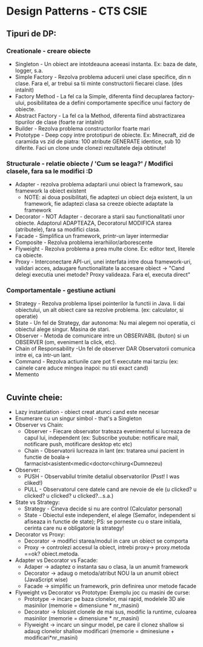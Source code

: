 # Design Patterns - CTS CSIE

## Tipuri de DP:
### Creationale - creare obiecte
* Singleton - Un obiect are intotdeauna aceeasi instanta. Ex: baza de date, logger, s.a.
* Simple Factory - Rezolva problema aducerii unei clase specifice, din n clase. Fara el, ar trebui sa tii minte constructorii fiecarei clase. (des intalnit)
* Factory Method - La fel ca la Simple, diferenta fiind decuplarea factory-ului, posibilitatea de a defini comportamente specifice unui factory de obiecte.
* Abstract Factory - La fel ca la Method, diferenta fiind abstractizarea tipurilor de clase (foarte rar intalnit)
* Builder - Rezolva problema constructorilor foarte mari
* Prototype - <PERFORMANTA> Deep copy intre prototipuri de obiecte. Ex: Minecraft, zid de caramida vs zid de piatra: 100 atribute GENERATE identice, sub 10 diferite. Faci un clone unde clonezi rezultatele deja obtinute!
### Structurale - relatie obiecte / 'Cum se leaga?' / Modifici clasele, fara sa le modifici :D
* Adapter - rezolva problema adaptarii unui obiect la framework, sau framework la obiect existent
    * NOTE: ai doua posibilitati, fie adaptezi un obiect deja existent, la un framework, fie adaptezi clasa sa creeze obiecte adaptate la framework
* Decorator - NOT Adapter - decorare a starii sau functionalitatii unor obiecte. Adaptorul ADAPTEAZA, Decoratorul MODIFICA starea (atributele), fara sa modifici clasa.
* Facade - Simplifica un framework, printr-un layer intermediar
* Composite - Rezolva problema ierarhiilor/arborescente 
* Flyweight - Rezolva problema a prea multe clone. Ex: editor text, literele ca obiecte.
* Proxy - Interconectare API-uri, unei interfata intre doua framework-uri, validari acces, adaugare functionalitate la accesare obiect -> "Cand delegi executia unei metode? Proxy valideaza. Fara el, executa direct"
### Comportamentale - gestiune actiuni
* Strategy - Rezolva problema lipsei pointerilor la functii in Java. Ii dai obiectului, un alt obiect care sa rezolve problema. (ex: calculator, si operatie)
* State - Un fel de Strategy, dar autonoma: Nu mai alegem noi operatia, ci obiectul alege singur. Masina de stari.
* Observer - Metoda de comunicare intre un OBSERVABIL (buton) si un OBSERVER (om, eveniment la click, etc).
* Chain of Responsability -Un fel de observer DAR Observatorii comunica intre ei, ca intr-un lant.
* Command - Rezolva actiunile care pot fi executate mai tarziu (ex: cainele care aduce mingea inapoi: nu stii exact cand)
* Memento
#
## Cuvinte cheie:
* Lazy instantiation - obiect creat atunci cand este necesar
* Enumerare cu un singur simbol - that's a Singleton
* Observer vs Chain:
    * Observer - Fiecare observator trateaza evenimentul si lucreaza de capul lui, independent (ex: Subscribe youtube: notificare mail, notificare push, motificare desktop etc etc)
    * Chain - Observatorii lucreaza in lant (ex: tratarea unui pacient in functie de boala-> farmacist<asistent<medic<doctor<chirurg<Dumnezeu)
* Observer:
    * PUSH - Observabilul trimite detaliul observatorilor (Psst! I was cliked!)
    * PULL - Observatorul cere datele cand are nevoie de ele (u clicked? u clicked? u clicked? u clicked?...s.a.)
* State vs Strategy:
    * Strategy - Cineva decide si nu are control (Calculator personal)
    * State - Obiectul este independent, el alege (Semafor, independent si afiseaza in functie de state); PS: se porneste cu o stare initiala, cerinta care nu e obligatorie la strategy!
* Decorator vs Proxy:
    * Decorator -> modifici starea/modul in care un obiect se comporta
    * Proxy -> controlezi accesul la obiect, intrebi proxy-> proxy.metoda ==ok? obiect.metoda.
* Adapter vs Decorator vs Facade:
    * Adaper -> adaptez o instanta sau o clasa, la un anumit framework
    * Decorator -> adaug o metoda/atribut NOU la un anumit obiect (JavaScript wise)
    * Facade -> simplific un framework, prin definirea unor metode facade
* Flyweight vs Decorator vs Prototype: Exemplu joc cu masini de curse:
    * Prototype -> incarc pe baza clonelor, mai rapid, modelele 3D ale masinilor (memorie = dimensiune * nr_masini)
    * Decorator -> folosint clonele de mai sus, modific la runtime, culoarea masinilor (memorie = dimensiune * nr_masini)
    * Flyweight -> incarc un singur model, pe care il clonez shallow si adaug clonelor shallow modificari (memorie = dminesiune + modificari*nr_masini)